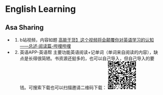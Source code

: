 # English Learning

## Asa Sharing
- 1. b站视频，内容如题
[高能干货】这个视频将会颠覆你对英语学习的认知——总述·阅读篇-哔哩哔哩](https://b23.tv/tepfKSP)
- 2. 英语APP-英语帮
主要功能英语阅读+记单词（单词来自阅读的内容），缺点是长得很简陋。书资源还挺多的，也可以自己导入，但自己导入的要钱。可搜索下载也可以扫描邀请二维码下载：
![英语帮Asa邀请二维码](../images/asa-qrcode-english.jpg)



